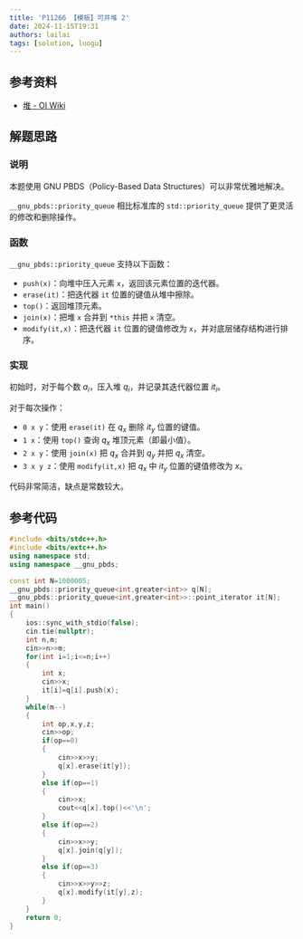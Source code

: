 ```yaml
---
title: 'P11266 【模板】可并堆 2'
date: 2024-11-15T19:31
authors: lailai
tags: [solution, luogu]
---
```


<Solution pid="P11266" aid="51ydzn0c" />

<!-- truncate -->

## 参考资料

- [堆 - OI Wiki](https://oi.wiki/lang/pb-ds/pq/)

## 解题思路

### 说明

本题使用 GNU PBDS（Policy-Based Data Structures）可以非常优雅地解决。

`__gnu_pbds::priority_queue` 相比标准库的 `std::priority_queue` 提供了更灵活的修改和删除操作。

### 函数

`__gnu_pbds::priority_queue` 支持以下函数：

- `push(x)`：向堆中压入元素 `x`，返回该元素位置的迭代器。
- `erase(it)`：把迭代器 `it` 位置的键值从堆中擦除。
- `top()`：返回堆顶元素。
- `join(x)`：把堆 `x` 合并到 `*this` 并把 `x` 清空。
- `modify(it,x)`：把迭代器 `it` 位置的键值修改为 `x`，并对底层储存结构进行排序。

### 实现

初始时，对于每个数 $a_i$，压入堆 $q_i$，并记录其迭代器位置 $it_i$。

对于每次操作：

- `0 x y`：使用 `erase(it)` 在 $q_x$ 删除 $it_y$ 位置的键值。
- `1 x`：使用 `top()` 查询 $q_x$ 堆顶元素（即最小值）。
- `2 x y`：使用 `join(x)` 把 $q_x$ 合并到 $q_y$ 并把 $q_x$ 清空。
- `3 x y z`：使用 `modify(it,x)` 把 $q_x$ 中 $it_y$ 位置的键值修改为 $x$。

代码非常简洁，缺点是常数较大。

## 参考代码

```cpp
#include <bits/stdc++.h>
#include <bits/extc++.h>
using namespace std;
using namespace __gnu_pbds;

const int N=1000005;
__gnu_pbds::priority_queue<int,greater<int>> q[N];
__gnu_pbds::priority_queue<int,greater<int>>::point_iterator it[N];
int main()
{
	ios::sync_with_stdio(false);
	cin.tie(nullptr);
	int n,m;
	cin>>n>>m;
	for(int i=1;i<=n;i++)
	{
		int x;
		cin>>x;
		it[i]=q[i].push(x);
	}
	while(m--)
	{
		int op,x,y,z;
		cin>>op;
		if(op==0)
		{
			cin>>x>>y;
			q[x].erase(it[y]);
		}
		else if(op==1)
		{
			cin>>x;
			cout<<q[x].top()<<'\n';
		}
		else if(op==2)
		{
			cin>>x>>y;
			q[x].join(q[y]);
		}
		else if(op==3)
		{
			cin>>x>>y>>z;
			q[x].modify(it[y],z);
		}
	}
	return 0;
}
```
